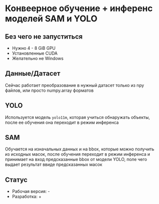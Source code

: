 # Конвеерное обучение + инференс моделей SAM и YOLO

## Без чего не запуститься
- Нужно 4 - 8 GiB GPU
- Установленные CUDA
- Желательно не Windows

## Данные/Датасет
Сейчас работает преобразование в нужный датасет только из npy файлов, или просто numpy.array форматов

## YOLO
Используется модель `yolo11m`, которая учиться обнаружать объекты, после ее обучения она переходит в режим инференса

## SAM
Обучается на изначальных данных и на bbox, которые можно получить из исходных масок, после обучения переходит в режим инференса и принимает на вход предсказанные bbox от модели YOLO, поле чего выдает результат ввиде предсказанных масок

## Статус
- Рабочая версия: -
- Разработка: +
